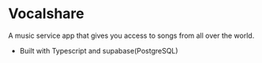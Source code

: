 
# Vocalshare
A music service app that gives you access to songs from all over the world.
- Built with Typescript and supabase(PostgreSQL)
